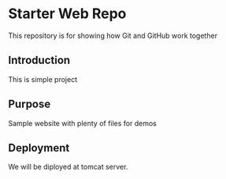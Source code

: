 # Starter Web Repo

This repository is for showing how Git and GitHub work together

## Introduction

This is simple project

## Purpose

Sample website with plenty of files for demos

## Deployment

We will be diployed at tomcat server.

